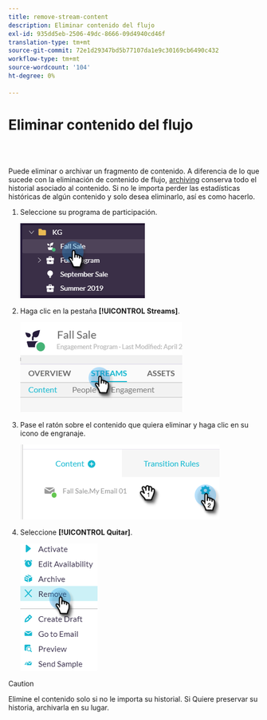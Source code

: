 ```yaml
---
title: remove-stream-content
description: Eliminar contenido del flujo
exl-id: 935dd5eb-2506-49dc-8666-09d4940cd46f
translation-type: tm+mt
source-git-commit: 72e1d29347bd5b77107da1e9c30169cb6490c432
workflow-type: tm+mt
source-wordcount: '104'
ht-degree: 0%

---
```


# Eliminar contenido del flujo

<br> 

Puede eliminar o archivar un fragmento de contenido. A diferencia de lo que sucede con la eliminación de contenido de flujo, [archiving](/help/sky/archive-and-unarchive-stream-content.md) conserva todo el historial asociado al contenido. Si no le importa perder las estadísticas históricas de algún contenido y solo desea eliminarlo, así es como hacerlo.

1. Seleccione su programa de participación.

   ![Imagen uno](/help/sky/assets/engagement-programs/remove-stream-content/remove-stream-content-1.png)

1. Haga clic en la pestaña **[!UICONTROL Streams]**.

   ![Imagen dos](/help/sky/assets/engagement-programs/remove-stream-content/remove-stream-content-2.png)

1. Pase el ratón sobre el contenido que quiera eliminar y haga clic en su icono de engranaje.

   ![Imagen tres](/help/sky/assets/engagement-programs/remove-stream-content/remove-stream-content-3.png)

1. Seleccione **[!UICONTROL Quitar]**.

   ![Imagen Cuatro](/help/sky/assets/engagement-programs/remove-stream-content/remove-stream-content-4.png)

>[!CAUTION]
>
>Elimine el contenido solo si no le importa su historial. Si
>Quiere preservar su historia, archivarla en su lugar.
